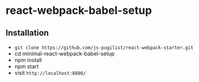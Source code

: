 # react-webpack-babel-setup


## Installation

- `git clone https://github.com/js-pugilist/react-webpack-starter.git`
- cd minimal-react-webpack-babel-setup
- npm install
- npm start
- visit `http://localhost:8080/`